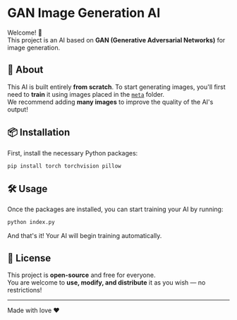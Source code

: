 # GAN Image Generation AI

Welcome! 👋  
This project is an AI based on **GAN (Generative Adversarial Networks)** for image generation.

## 🚀 About
This AI is built entirely **from scratch**. To start generating images, you'll first need to **train** it using images placed in the [`meta`](./meta) folder.  
We recommend adding **many images** to improve the quality of the AI's output!

## 📦 Installation
First, install the necessary Python packages:

```bash
pip install torch torchvision pillow
```

## 🛠️ Usage
Once the packages are installed, you can start training your AI by running:

```bash
python index.py
```

And that's it! Your AI will begin training automatically.

## 🧩 License
This project is **open-source** and free for everyone.  
You are welcome to **use, modify, and distribute** it as you wish — no restrictions!

---

Made with love ❤️

